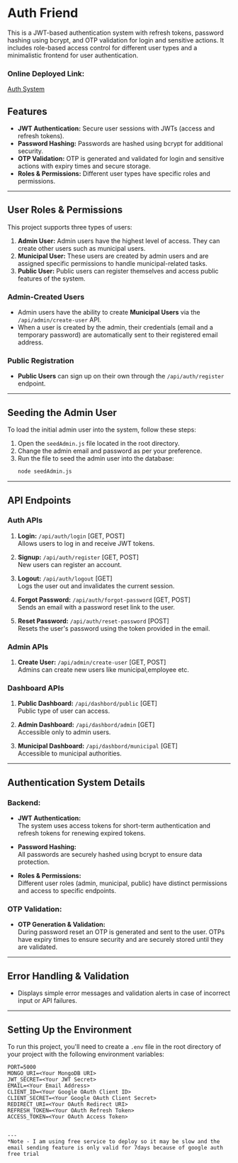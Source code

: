 # Auth Friend

This is a JWT-based authentication system with refresh tokens, password hashing using bcrypt, and OTP validation for login and sensitive actions. It includes role-based access control for different user types and a minimalistic frontend for user authentication.

### Online Deployed Link:
[Auth System](https://auth-sys-q2o6.onrender.com/api/auth/login)

## Features
- **JWT Authentication:** Secure user sessions with JWTs (access and refresh tokens).
- **Password Hashing:** Passwords are hashed using bcrypt for additional security.
- **OTP Validation:** OTP is generated and validated for login and sensitive actions with expiry times and secure storage.
- **Roles & Permissions:** Different user types have specific roles and permissions.
---
## User Roles & Permissions

This project supports three types of users:
1. **Admin User:** Admin users have the highest level of access. They can create other users such as municipal users.
2. **Municipal User:** These users are created by admin users and are assigned specific permissions to handle municipal-related tasks.
3. **Public User:** Public users can register themselves and access public features of the system.

### Admin-Created Users
- Admin users have the ability to create **Municipal Users** via the `/api/admin/create-user` API.
- When a user is created by the admin, their credentials (email and a temporary password) are automatically sent to their registered email address.
  
### Public Registration
- **Public Users** can sign up on their own through the `/api/auth/register` endpoint.

---

## Seeding the Admin User

To load the initial admin user into the system, follow these steps:
1. Open the `seedAdmin.js` file located in the root directory.
2. Change the admin email and password as per your preference.
3. Run the file to seed the admin user into the database:
   ```bash
   node seedAdmin.js


---

## API Endpoints

### Auth APIs
1. **Login:** `/api/auth/login` [GET, POST]  
   Allows users to log in and receive JWT tokens.
   
2. **Signup:** `/api/auth/register` [GET, POST]  
   New users can register an account.

3. **Logout:** `/api/auth/logout` [GET]  
   Logs the user out and invalidates the current session.

4. **Forgot Password:** `/api/auth/forgot-password` [GET, POST]  
   Sends an email with a password reset link to the user.

5. **Reset Password:** `/api/auth/reset-password` [POST]  
   Resets the user's password using the token provided in the email.

### Admin APIs
1. **Create User:** `/api/admin/create-user` [GET, POST]  
   Admins can create new users like municipal,employee etc.

### Dashboard APIs
1. **Public Dashboard:** `/api/dashbord/public` [GET]  
   Public type of user can access.

2. **Admin Dashboard:** `/api/dashbord/admin` [GET]  
   Accessible only to admin users.

3. **Municipal Dashboard:** `/api/dashbord/municipal` [GET]  
   Accessible to municipal authorities.

---

## Authentication System Details

### Backend:
- **JWT Authentication:**  
   The system uses access tokens for short-term authentication and refresh tokens for renewing expired tokens.
   
- **Password Hashing:**  
   All passwords are securely hashed using bcrypt to ensure data protection.

- **Roles & Permissions:**  
   Different user roles (admin, municipal, public) have distinct permissions and access to specific endpoints.

### OTP Validation:
- **OTP Generation & Validation:**  
   During password reset an OTP is generated and sent to the user. OTPs have expiry times to ensure security and are securely stored until they are validated.

---


## Error Handling & Validation
- Displays simple error messages and validation alerts in case of incorrect input or API failures.

---
## Setting Up the Environment

To run this project, you'll need to create a `.env` file in the root directory of your project with the following environment variables:

```plaintext
PORT=5000
MONGO_URI=<Your MongoDB URI>
JWT_SECRET=<Your JWT Secret>
EMAIL=<Your Email Address>
CLIENT_ID=<Your Google OAuth Client ID>
CLIENT_SECRET=<Your Google OAuth Client Secret>
REDIRECT_URI=<Your OAuth Redirect URI>
REFRESH_TOKEN=<Your OAuth Refresh Token>
ACCESS_TOKEN=<Your OAuth Access Token>


---
*Note - I am using free service to deploy so it may be slow and the email sending feature is only valid for 7days because of google auth free trial 

